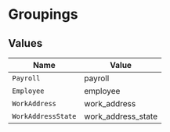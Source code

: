 # Groupings


## Values

| Name               | Value              |
| ------------------ | ------------------ |
| `Payroll`          | payroll            |
| `Employee`         | employee           |
| `WorkAddress`      | work_address       |
| `WorkAddressState` | work_address_state |